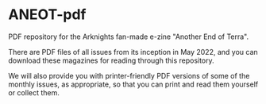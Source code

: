 # ANEOT-pdf

PDF repository for the Arknights fan-made e-zine "Another End of Terra".

There are PDF files of all issues from its inception in May 2022, and you can download these magazines for reading through this repository.

We will also provide you with printer-friendly PDF versions of some of the monthly issues, as appropriate, so that you can print and read them yourself or collect them.